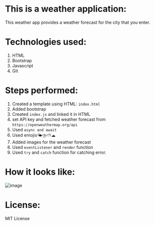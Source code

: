 # This is a weather application:

This weather app provides a weather forecast for the city that you enter.

# Technologies used:

1. HTML
2. Bootstrap
3. Javascript
4. Git

# Steps performed:

1. Created a template using HTML: `index.html`
2. Added bootstrap
3. Created `index.js` and linked it in HTML
4. set API key and fetched weather forecast from `https://openweathermap.org/api`
5. Used `async and await `
6. Used emojis🌤⛈⛅☁
7. Added images for the weather forecast
8. Used `eventListener` and `render` function
9. Used `try` and `catch` function for catching error.

# How it looks like:
![image](https://user-images.githubusercontent.com/44516907/109634759-b879bd00-7b9d-11eb-8572-81b65851144a.png)
# License:

MIT License
